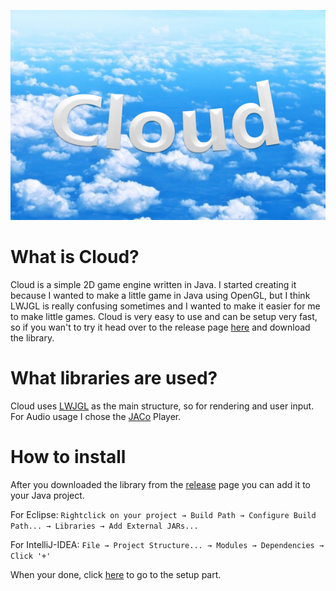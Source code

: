 ![cloud](https://raw.githubusercontent.com/iotacb/Cloud-Engine/master/resources/banner.png)

# What is Cloud?
Cloud is a simple 2D game engine written in Java. I started creating it because I wanted to make a little game in Java using OpenGL, but I think LWJGL is really confusing sometimes and I wanted to make it easier for me to make little games.
Cloud is very easy to use and can be setup very fast, so if you wan't to try it head over to the release page [here](https://github.com/iotacb/Cloud-Engine/releases) and download the library.

# What libraries are used?
Cloud uses [LWJGL](https://lwjgl.org/) as the main structure, so for rendering and user input.
For Audio usage I chose the [JACo](http://jacomp3player.sourceforge.net/) Player.

# How to install
After you downloaded the library from the [release](https://github.com/iotacb/Cloud-Engine/releases) page you can add it to your Java project.

For Eclipse:
```Rightclick on your project → Build Path → Configure Build Path... → Libraries → Add External JARs...```

For IntelliJ-IDEA:
```File → Project Structure... → Modules → Dependencies → Click '+'```

When your done, click [here](https://github.com/iotacb/Cloud-Engine/blob/master/setup.md) to go to the setup part.

